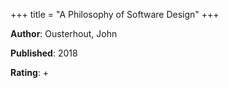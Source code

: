 +++
title = "A Philosophy of Software Design"
+++



**Author**: Ousterhout, John

**Published**: 2018

**Rating**: +